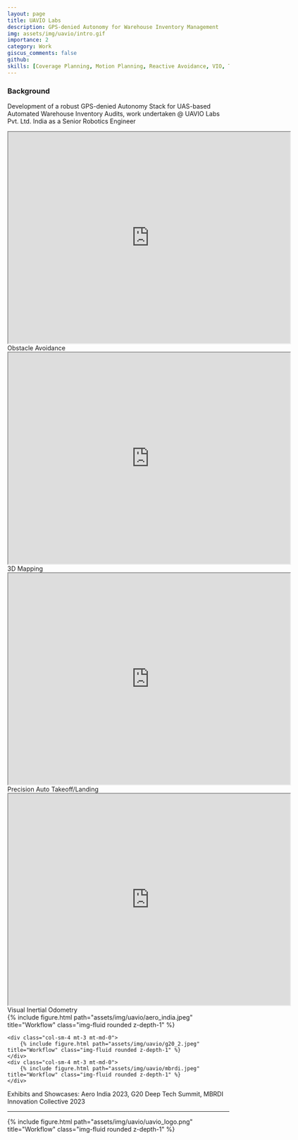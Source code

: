 ```yaml
---
layout: page
title: UAVIO Labs
description: GPS-denied Autonomy for Warehouse Inventory Management
img: assets/img/uavio/intro.gif
importance: 2
category: Work
giscus_comments: false
github: 
skills: [Coverage Planning, Motion Planning, Reactive Avoidance, VIO, ToF & Stereo Depth ,Precision Landing, Controls, PCL, OpenCV, Gazebo, ROS, ArduPilot]
---
```




### Background
Development of a robust GPS-denied Autonomy Stack for UAS-based Automated Warehouse Inventory Audits, work undertaken @ UAVIO Labs Pvt. Ltd. India as a Senior Robotics Engineer


<center>
<iframe src="https://drive.google.com/file/d/1yhx0QUf47TvxiMq2590zxaLFgR1Nsu7H/preview" width="640" height="480" allow="autoplay"></iframe>

</center>


<div class="caption">
    Obstacle Avoidance
</div>

<center>
<iframe src="https://drive.google.com/file/d/1RCNW34lWwh9l6-BqxSnSJ-XXaSLbmfRM/preview" width="640" height="480" allow="autoplay"></iframe>

</center>


<div class="caption">
    3D Mapping
</div>

<center>
<iframe src="https://drive.google.com/file/d/1rHoN6BmEMm6cjxGzWMhKiqYgNiL_uvS_/preview" width="640" height="480" allow="autoplay"></iframe>

</center>

<div class="caption">
    Precision Auto Takeoff/Landing
</div>

<center>
<iframe src="https://drive.google.com/file/d/19UTk9zZQJk9KYFFCKpRJLQps5S8sH6Za/preview" width="640" height="480" allow="autoplay"></iframe>

</center>

<div class="caption">
    Visual Inertial Odometry
</div>

<div class="row">
    <div class="col-sm-4 mt-3 mt-md-0">
        {% include figure.html path="assets/img/uavio/aero_india.jpeg" title="Workflow" class="img-fluid rounded z-depth-1" %}
    </div>

    <div class="col-sm-4 mt-3 mt-md-0">
        {% include figure.html path="assets/img/uavio/g20_2.jpeg" title="Workflow" class="img-fluid rounded z-depth-1" %}
    </div>
    <div class="col-sm-4 mt-3 mt-md-0">
        {% include figure.html path="assets/img/uavio/mbrdi.jpeg" title="Workflow" class="img-fluid rounded z-depth-1" %}
    </div>
</div>

<div class="caption">
    Exhibits and Showcases: Aero India 2023, G20 Deep Tech Summit, MBRDI Innovation Collective 2023
</div>

---

<div class="row">
    <div class="col-sm-4 mt-3 mt-md-0"></div>
    <div class="col-sm-4 mt-3 mt-md-0">
        {% include figure.html path="assets/img/uavio/uavio_logo.png" title="Workflow" class="img-fluid rounded z-depth-1" %}
    </div>
</div>





